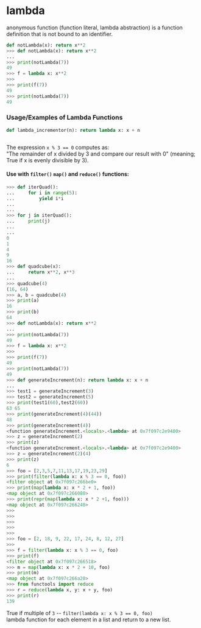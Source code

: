 # lambda
anonymous function (function literal, lambda abstraction) is a function
definition that is not bound to an identifier.

```python
def notLambda(x): return x**2
>>> def notLambda(x): return x**2
...
>>> print(notLambda(7))
49
>>> f = lambda x: x**2
>>>
>>> print(f(7))
49
>>> print(notLambda(7))
49
```

### Usage/Examples of Lambda Functions

```python
def lambda_incrementor(n): return lambda x: x + n

```

```python

```

The expression `x % 3 == 0` computes as:  
"The remainder of x divided by 3 and compare our result with 0"
(meaning; True if x is evenly divisible by 3).


#### Use with `filter()` `map()` and `reduce()` functions:   
```python
>>> def iterQuad():
...     for i in range(5):
...         yield i*i
...
...
>>> for j in iterQuad():
...     print(j)
...
...
0
1
4
9
16
>>> def quadcube(x):
...     return x**2, x**3
...
>>> quadcube(4)
(16, 64)
>>> a, b = quadcube(4)
>>> print(a)
16
>>> print(b)
64
>>> def notLambda(x): return x**2
...
>>> print(notLambda(7))
49
>>> f = lambda x: x**2
>>>
>>> print(f(7))
49
>>> print(notLambda(7))
49
>>> def generateIncrement(n): return lambda x: x + n
...
>>> test1 = generateIncrement(3)
>>> test2 = generateIncrement(5)
>>> print(test1(60),test2(60))
63 65
>>> print(generateIncrement(4)(44))
48
>>> print(generateIncrement(4))
<function generateIncrement.<locals>.<lambda> at 0x7f097c2e9400>
>>> z = generateIncrement(2)
>>> print(z)
<function generateIncrement.<locals>.<lambda> at 0x7f097c2e9400>
>>> z = generateIncrement(2)(4)
>>> print(z)
6
>>> foo = [2,3,5,7,11,13,17,19,23,29]
>>> print(filter(lambda x: x % 3 == 0, foo))
<filter object at 0x7f097c266be0>
>>> print(map(lambda x: x * 2 + 1, foo))
<map object at 0x7f097c266080>
>>> print(repr(map(lambda x: x * 2 +1, foo)))
<map object at 0x7f097c266240>
>>>
>>>
>>>
>>>
>>>
>>> foo = [2, 18, 9, 22, 17, 24, 8, 12, 27]
>>>
>>> f = filter(lambda x: x % 3 == 0, foo)
>>> print(f)
<filter object at 0x7f097c266518>
>>> m = map(lambda x: x * 2 + 10, foo)
>>> print(m)
<map object at 0x7f097c266a20>
>>> from functools import reduce
>>> r = reduce(lambda x, y: x + y, foo)
>>> print(r)
139
```  



True if multiple of `3` -- `filter(lambda x: x % 3 == 0, foo)`   
lambda function for each element in a list and return to a new list.
